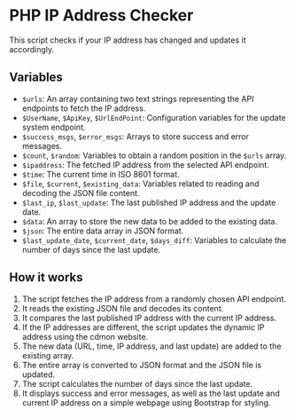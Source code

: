 # PHP IP Address Checker

This script checks if your IP address has changed and updates it accordingly.

## Variables

- `$urls`: An array containing two text strings representing the API endpoints to fetch the IP address.
- `$UserName`, `$ApiKey`, `$UrlEndPoint`: Configuration variables for the update system endpoint.
- `$success_msgs`, `$error_msgs`: Arrays to store success and error messages.
- `$count`, `$random`: Variables to obtain a random position in the `$urls` array.
- `$ipaddress`: The fetched IP address from the selected API endpoint.
- `$time`: The current time in ISO 8601 format.
- `$file`, `$current`, `$existing_data`: Variables related to reading and decoding the JSON file content.
- `$last_ip`, `$last_update`: The last published IP address and the update date.
- `$data`: An array to store the new data to be added to the existing data.
- `$json`: The entire data array in JSON format.
- `$last_update_date`, `$current_date`, `$days_diff`: Variables to calculate the number of days since the last update.

## How it works

1. The script fetches the IP address from a randomly chosen API endpoint.
2. It reads the existing JSON file and decodes its content.
3. It compares the last published IP address with the current IP address.
4. If the IP addresses are different, the script updates the dynamic IP address using the cdmon website.
5. The new data (URL, time, IP address, and last update) are added to the existing array.
6. The entire array is converted to JSON format and the JSON file is updated.
7. The script calculates the number of days since the last update.
8. It displays success and error messages, as well as the last update and current IP address on a simple webpage using Bootstrap for styling.

